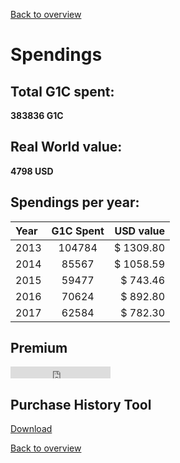 [Back to overview](../README.md)

# Spendings

## Total G1C spent: 
**383836 G1C**

## Real World value: 
**4798 USD**

## Spendings per year: 

Year|G1C Spent|USD value
:-----|:-----:|-----:
2013|104784|$ 1309.80
2014|85567|$ 1058.59
2015|59477|$ 743.46
2016|70624|$ 892.80
2017|62584|$ 782.30

## Premium
<iframe sandbox src="https://free.timeanddate.com/countdown/i5k52huj/n1248/cf11/cm0/cu2/ct0/cs1/ca2/co0/cr2/ss0/cacf0e7d5/cpc000/pct/tcfff/fs100/szw320/szh135/iso2022-12-23T21:20:00" allowTransparency="true" frameborder="0" width="160" height="19"></iframe>
<br>


## Purchase History Tool
[Download](https://www.dropbox.com/s/0plpt0rtcogqe8a/APB%20Purchase%20History%20Tool.zip?dl=1)

[Back to overview](../README.md)
